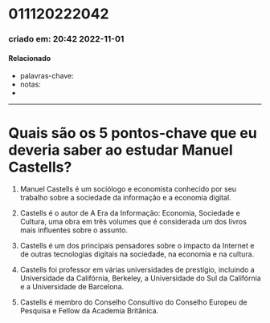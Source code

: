 # 011120222042
### criado em: 20:42 2022-11-01

#### Relacionado
- palavras-chave: 
- notas:
- 
---
# Quais são os 5 pontos-chave que eu deveria saber ao estudar Manuel Castells?

1. Manuel Castells é um sociólogo e economista conhecido por seu trabalho sobre a sociedade da informação e a economia digital.

2. Castells é o autor de A Era da Informação: Economia, Sociedade e Cultura, uma obra em três volumes que é considerada um dos livros mais influentes sobre o assunto.

3. Castells é um dos principais pensadores sobre o impacto da Internet e de outras tecnologias digitais na sociedade, na economia e na cultura.

4. Castells foi professor em várias universidades de prestígio, incluindo a Universidade da Califórnia, Berkeley, a Universidade do Sul da Califórnia e a Universidade de Barcelona.

5. Castells é membro do Conselho Consultivo do Conselho Europeu de Pesquisa e Fellow da Academia Britânica.

